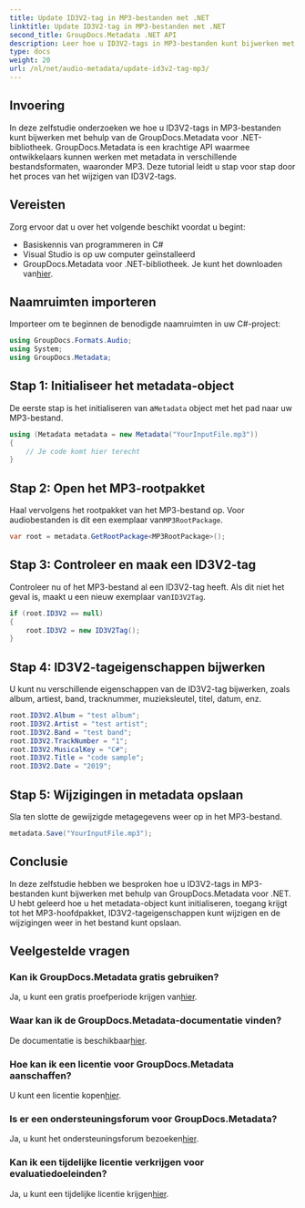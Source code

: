 ```yaml
---
title: Update ID3V2-tag in MP3-bestanden met .NET
linktitle: Update ID3V2-tag in MP3-bestanden met .NET
second_title: GroupDocs.Metadata .NET API
description: Leer hoe u ID3V2-tags in MP3-bestanden kunt bijwerken met .NET met GroupDocs.Metadata voor efficiënt bestandsbeheer.
type: docs
weight: 20
url: /nl/net/audio-metadata/update-id3v2-tag-mp3/
---
```

## Invoering
In deze zelfstudie onderzoeken we hoe u ID3V2-tags in MP3-bestanden kunt bijwerken met behulp van de GroupDocs.Metadata voor .NET-bibliotheek. GroupDocs.Metadata is een krachtige API waarmee ontwikkelaars kunnen werken met metadata in verschillende bestandsformaten, waaronder MP3. Deze tutorial leidt u stap voor stap door het proces van het wijzigen van ID3V2-tags.
## Vereisten
Zorg ervoor dat u over het volgende beschikt voordat u begint:
- Basiskennis van programmeren in C#
- Visual Studio is op uw computer geïnstalleerd
-  GroupDocs.Metadata voor .NET-bibliotheek. Je kunt het downloaden van[hier](https://releases.groupdocs.com/metadata/net/).

## Naamruimten importeren
Importeer om te beginnen de benodigde naamruimten in uw C#-project:
```csharp
using GroupDocs.Formats.Audio;
using System;
using GroupDocs.Metadata;
```
## Stap 1: Initialiseer het metadata-object
 De eerste stap is het initialiseren van a`Metadata` object met het pad naar uw MP3-bestand.
```csharp
using (Metadata metadata = new Metadata("YourInputFile.mp3"))
{
    // Je code komt hier terecht
}
```
## Stap 2: Open het MP3-rootpakket
 Haal vervolgens het rootpakket van het MP3-bestand op. Voor audiobestanden is dit een exemplaar van`MP3RootPackage`.
```csharp
var root = metadata.GetRootPackage<MP3RootPackage>();
```
## Stap 3: Controleer en maak een ID3V2-tag
 Controleer nu of het MP3-bestand al een ID3V2-tag heeft. Als dit niet het geval is, maakt u een nieuw exemplaar van`ID3V2Tag`.
```csharp
if (root.ID3V2 == null)
{
    root.ID3V2 = new ID3V2Tag();
}
```
## Stap 4: ID3V2-tageigenschappen bijwerken
U kunt nu verschillende eigenschappen van de ID3V2-tag bijwerken, zoals album, artiest, band, tracknummer, muzieksleutel, titel, datum, enz.
```csharp
root.ID3V2.Album = "test album";
root.ID3V2.Artist = "test artist";
root.ID3V2.Band = "test band";
root.ID3V2.TrackNumber = "1";
root.ID3V2.MusicalKey = "C#";
root.ID3V2.Title = "code sample";
root.ID3V2.Date = "2019";
```
## Stap 5: Wijzigingen in metadata opslaan
Sla ten slotte de gewijzigde metagegevens weer op in het MP3-bestand.
```csharp
metadata.Save("YourInputFile.mp3");
```

## Conclusie
In deze zelfstudie hebben we besproken hoe u ID3V2-tags in MP3-bestanden kunt bijwerken met behulp van GroupDocs.Metadata voor .NET. U hebt geleerd hoe u het metadata-object kunt initialiseren, toegang krijgt tot het MP3-hoofdpakket, ID3V2-tageigenschappen kunt wijzigen en de wijzigingen weer in het bestand kunt opslaan.

## Veelgestelde vragen
### Kan ik GroupDocs.Metadata gratis gebruiken?
 Ja, u kunt een gratis proefperiode krijgen van[hier](https://releases.groupdocs.com/).
### Waar kan ik de GroupDocs.Metadata-documentatie vinden?
 De documentatie is beschikbaar[hier](https://reference.groupdocs.com/metadata/net/).
### Hoe kan ik een licentie voor GroupDocs.Metadata aanschaffen?
 U kunt een licentie kopen[hier](https://purchase.groupdocs.com/buy).
### Is er een ondersteuningsforum voor GroupDocs.Metadata?
 Ja, u kunt het ondersteuningsforum bezoeken[hier](https://forum.groupdocs.com/c/metadata/14).
### Kan ik een tijdelijke licentie verkrijgen voor evaluatiedoeleinden?
 Ja, u kunt een tijdelijke licentie krijgen[hier](https://purchase.groupdocs.com/temporary-license/).